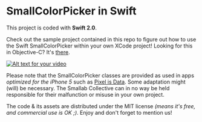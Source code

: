# SmallColorPicker in Swift

This project is coded with **Swift 2.0**.

Check out the sample project contained in this repo to figure out how to use the Swift SmallColorPicker within your own XCode project! Looking for this in Objective-C? It's [there](https://github.com/smallab/SmallColorPicker).

[![Alt text for your video](https://smallab.co/sp-content/files/6/file554384294b7e1.png)](https://vimeo.com/225878719)

Please note that the SmallColorPicker classes are provided as used in apps *optimized for the iPhone 5* such as [Pixel is Data](https://pixelisdata.org). Some adaptation might (will) be necessary. The Smallab Collective can in no way be held responsible for their malfunction or misuse in your own project.

The code & its assets are distributed under the MIT license *(means it's free, and commercial use is OK ;)*. Enjoy and don't forget to mention us!
